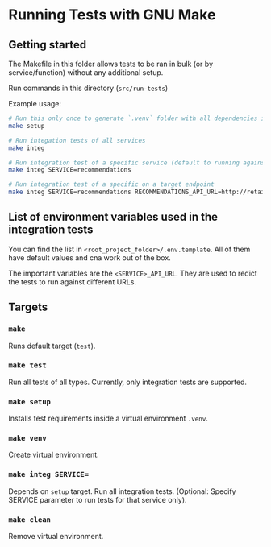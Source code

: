 # Running Tests with GNU Make

## Getting started

The Makefile in this folder allows tests to be ran in bulk (or by service/function) without any additional setup.

Run commands in this directory (`src/run-tests`)

Example usage:

```sh
# Run this only once to generate `.venv` folder with all dependencies in all `integ` folders
make setup 

# Run integation tests of all services
make integ

# Run integration test of a specific service (default to running against local Docker container)
make integ SERVICE=recommendations

# Run integration test of a specific on a target endpoint
make integ SERVICE=recommendations RECOMMENDATIONS_API_URL=http://retai-LoadB-xxx-yyy.us-west-2.elb.amazonaws.com
```

## List of environment variables used in the integration tests

You can find the list in `<root_project_folder>/.env.template`. All of them have default values and cna work out of the box. 

The important variables are the `<SERVICE>_API_URL`. They are used to redict the tests to run against different URLs.

## Targets

### `make`

Runs default target (`test`).

### `make test`

Run all tests of all types. Currently, only integration tests are supported.

### `make setup`

Installs test requirements inside a virtual environment `.venv`.

### `make venv`

Create virtual environment.

### `make integ SERVICE=`

Depends on `setup` target. Run all integration tests. (Optional: Specify SERVICE parameter to run tests for that service only).

### `make clean`

Remove virtual environment.
